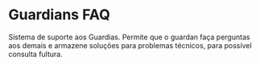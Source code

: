 # Guardians FAQ

Sistema de suporte aos Guardias. Permite que o guardan faça perguntas aos demais
e armazene soluções para problemas técnicos, para possível consulta fultura.
